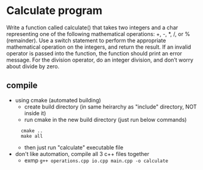 # Calculate program

Write a function called calculate() that takes two integers and a char representing
one of the following mathematical operations: +, -, *, /, or % (remainder). Use a switch
statement to perform the appropriate mathematical operation on the integers,
and return the result. If an invalid operator is passed into the function, the
function should print an error message. For the division operator, do an integer
division, and don’t worry about divide by zero.


## compile
- using cmake (automated building)
  - create build directory (in same heirarchy as "include" directory, NOT inside it)
  - run cmake in the new build directory (just run below commands)
  ``` 
    cmake ..
    make all
  ```
  - then just run "calculate" executable file
- don't like automation, compile all 3 c++ files together
  - exmp `g++ operations.cpp io.cpp main.cpp -o calculate`
